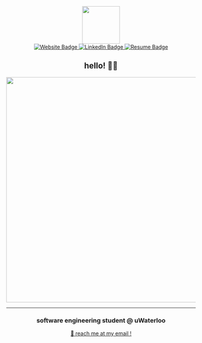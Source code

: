

<div align="center">

   <img src="https://media.giphy.com/media/cAmNWnkOm4uzvcQgRj/giphy.gif" width="100"/>

  <div id="badges">
    <a href="https://bill-wang.com">
      <img src="https://img.shields.io/badge/Website-%234169e1?style=for-the-badge&logo=dpd&logoColor=white&link=https%3A%2F%2Fbill-wang.com" alt="Website Badge"/>
    </a>
    <a href="http://www.linkedin.com/in/bw7599">
      <img src="https://img.shields.io/badge/LinkedIn-blue?style=for-the-badge&logo=linkedin&logoColor=white" alt="LinkedIn Badge"/>
    </a>
    <a href="resume.pdf">
      <img src="https://img.shields.io/badge/Resume-%237ABACC?style=for-the-badge&logo=readme&logoColor=white&link=https%3A%2F%2Fbill-wang.com" alt="Resume Badge"/>
    </a>
  </div>
  <img src="https://komarev.com/ghpvc/?username=billwang7599e&style=flat-square&color=blue" alt=""/>

  
 
  <h2 align="center">hello! 🙋‍♂️ </h2>
  <img src="https://media.giphy.com/media/26AHONQ79FdWZhAI0/giphy.gif" width="600"/>

  ---

  <h3>software engineering student @ uWaterloo</h3>
  <a href="mailto:billwang7599@gmail.com">📧 reach me at my email !</a>

 
</div>

